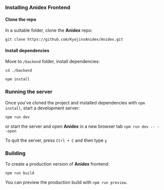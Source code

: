### Installing Anidex Frontend

#### Clone the repo

In a suitable folder, clone the **Anidex** repo:

` git clone https://github.com/KyojinsAnidex/Anidex.git `

#### Install dependencies

Move to ` /backend ` folder, install dependencies:

` cd ./backend `

` npm install `

### Running the server

Once you've cloned the project and installed dependencies with `npm install`, start a development server:

` npm run dev `

or start the server and open **Anidex** in a new browser tab
` npm run dev -- --open `

To quit the server, press ` Ctrl + C ` and then type ` y `

### Building

To create a production version of **Anidex** frontend:

` npm run build `

You can preview the production build with `npm run preview`.

